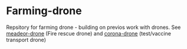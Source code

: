 # Farming-drone
Repsitory for farming drone - building on previos work with drones. See [meadeor-drone](https://github.com/mr-finnie-mac/meadeor-drone) (Fire rescue drone) and [corona-drone](https://github.com/mr-finnie-mac/corona-drone) (test/vaccine transport drone)
